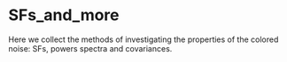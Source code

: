 # SFs_and_more
Here we collect the methods of investigating the properties of the colored noise: SFs, powers spectra and covariances.
